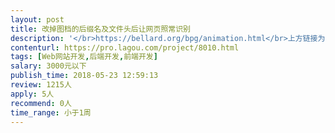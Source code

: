 ```yaml
---                
layout: post       
title: 改掉图档的后缀名及文件头后让网页照常识别           
description: '</br>https://bellard.org/bpg/animation.html</br>上方链接为BPG格式图片的展示，加载了一个js解码文件[https://bellard.org/bpg/bpgdec8a.js]之后网页即可显示bpg图片。</br>想要达到的效果是，把图片后缀.bpg改成.apg，图片用文本打开后开头的BPG改成APG，寻找方法使页面内的图片依旧可以显示。</br></br>需求是尽可能隐藏BGP这个关键词，让浏览者无从得知图片到底是什么格式。</br></br>https://bellard.org/bpg/</br>BPG官网及解码器源码，里面的  bpg-0.9.8 压缩包内包含演示页面。</br>'     
contenturl: https://pro.lagou.com/project/8010.html      
tags: [Web网站开发,后端开发,前端开发]            
salary: 3000元以下          
publish_time: 2018-05-23 12:59:13         
review: 1215人                   
apply: 5人                   
recommend: 0人                   
time_range: 小于1周              
---                 
```

